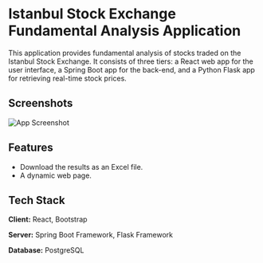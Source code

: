 
# Istanbul Stock Exchange Fundamental Analysis Application

This application provides fundamental analysis of stocks traded on the Istanbul Stock Exchange. It consists of three tiers: a React web app for the user interface, a Spring Boot app for the back-end, and a Python Flask app for retrieving real-time stock prices.


## Screenshots

![App Screenshot](https://github.com/furkankirmizioglu/borsa-istanbul-ui/assets/29805446/ffcf6eb0-13a2-4244-9191-beafd0ac14bb)

## Features

- Download the results as an Excel file.
- A dynamic web page. 


## Tech Stack

**Client:** React, Bootstrap

**Server:** Spring Boot Framework, Flask Framework

**Database:** PostgreSQL

